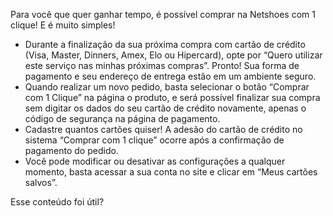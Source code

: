 Para você que quer ganhar tempo, é possível comprar na Netshoes com 1 clique! E é muito simples!

- Durante a finalização da sua próxima compra com cartão de crédito (Visa, Master, Dinners, Amex, Elo ou Hipercard), opte por “Quero utilizar este serviço nas minhas próximas compras”. Pronto! Sua forma de pagamento e seu endereço de entrega estão em um ambiente seguro.
- Quando realizar um novo pedido, basta selecionar o botão “Comprar com 1 Clique” na página o produto, e será possível finalizar sua compra sem digitar os dados do seu cartão de crédito novamente, apenas o código de segurança na página de pagamento.
- Cadastre quantos cartões quiser! A adesão do cartão de crédito no sistema “Comprar com 1 clique” ocorre após a confirmação de pagamento do pedido.
- Você pode modificar ou desativar as configurações a qualquer momento, basta acessar a sua conta no site e clicar em “Meus cartões salvos”. 

Esse conteúdo foi útil?